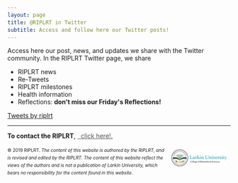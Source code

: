 ```yaml
---
layout: page
title: @RIPLRT in Twitter
subtitle: Access and follow here our Twitter posts!
---
```


Access here our post, news, and updates we share with the Twitter community. In the RIPLRT Twitter page, we share 

- RIPLRT news
- Re-Tweets
- RIPLRT milestones
- Health information
- Reflections: **don't miss our Friday's Reflections!**

<a class="twitter-timeline" href="https://twitter.com/riplrt?ref_src=twsrc%5Etfw">Tweets by riplrt</a> <script async src="https://platform.twitter.com/widgets.js" charset="utf-8"></script>

---
**To contact the RIPLRT**, 
<a href="mailto:contactus@riplrt.com" target="_blank" style="color:#515151;"><i class="fa fa-envelope" style="font-size:1em"></i> &nbsp; click here!.<br></a>

<a href="http://ularkin.org/college-of-biomedical-sciences/">
  <img src="/img/LU-Biomed-Logo-Horizontal-1.png" alt="College of Biomedical Sciences at Larkin University" align="right" style="width: 25%; height: 25%; margin:8px"/>
</a>

<font size="1">&#169; 2019 RIPLRT. <i>The content of this website is authored by the RIPLRT, and is revised and edited by the RIPLRT. The content of this website reflect the views of the authors and is not a publication of Larkin University, which bears no responsibility for the content found in this website</i>.</font>